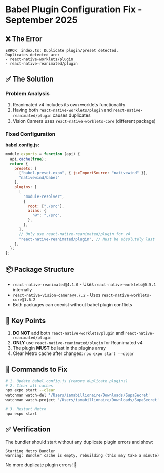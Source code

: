 # Babel Plugin Configuration Fix - September 2025

## ❌ The Error
```
ERROR  index.ts: Duplicate plugin/preset detected.
Duplicates detected are:
- react-native-worklets/plugin
- react-native-reanimated/plugin
```

## ✅ The Solution

### Problem Analysis
1. Reanimated v4 includes its own worklets functionality
2. Having both `react-native-worklets/plugin` and `react-native-reanimated/plugin` causes duplicates
3. Vision Camera uses `react-native-worklets-core` (different package)

### Fixed Configuration

**babel.config.js:**
```javascript
module.exports = function (api) {
  api.cache(true);
  return {
    presets: [
      ["babel-preset-expo", { jsxImportSource: "nativewind" }],
      "nativewind/babel"
    ],
    plugins: [
      [
        "module-resolver",
        {
          root: ["./src"],
          alias: {
            "@": "./src",
          },
        },
      ],
      // Only use react-native-reanimated/plugin for v4
      "react-native-reanimated/plugin", // Must be absolutely last
    ],
  };
};
```

## 📦 Package Structure

- `react-native-reanimated@4.1.0` - Uses `react-native-worklets@0.5.1` internally
- `react-native-vision-camera@4.7.2` - Uses `react-native-worklets-core@1.6.2`
- Both packages can coexist without babel plugin conflicts

## 🔧 Key Points

1. **DO NOT** add both `react-native-worklets/plugin` and `react-native-reanimated/plugin`
2. **ONLY** use `react-native-reanimated/plugin` for Reanimated v4
3. The plugin **MUST** be last in the plugins array
4. Clear Metro cache after changes: `npx expo start --clear`

## 🚀 Commands to Fix

```bash
# 1. Update babel.config.js (remove duplicate plugins)
# 2. Clear all caches
npx expo start --clear
watchman watch-del '/Users/iamabillionaire/Downloads/SupaSecret'
watchman watch-project '/Users/iamabillionaire/Downloads/SupaSecret'

# 3. Restart Metro
npx expo start
```

## ✅ Verification

The bundler should start without any duplicate plugin errors and show:
```
Starting Metro Bundler
warning: Bundler cache is empty, rebuilding (this may take a minute)
```

No more duplicate plugin errors! 🎉